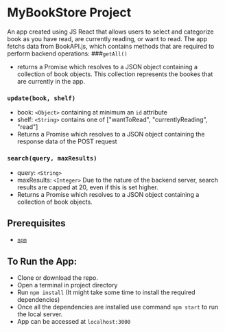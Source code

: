 # MyBookStore Project

An app created using JS React that allows users to select and categorize book as you have read, are currently reading, or want to read.
The app fetchs data from BookAPI.js, which contains methods that are required to perform backend operations:
###`getAll()` 
* returns a Promise which resolves to a JSON object containing a collection of book objects. This collection represents the bookes that are currently in the app.
### `update(book, shelf)`
* book: `<Object>` containing at minimum an `id` attribute
* shelf: `<String>` contains one of ["wantToRead", "currentlyReading", "read"]  
* Returns a Promise which resolves to a JSON object containing the response data of the POST request

### `search(query, maxResults)`
* query: `<String>`
* maxResults: `<Integer>` Due to the nature of the backend server, search results are capped at 20, even if this is set higher.
* Returns a Promise which resolves to a JSON object containing a collection of book objects.


## Prerequisites

* [`npm`](https://www.npmjs.com/)

## To Run the App:

* Clone or download the repo.
* Open a terminal in project directory
* Run `npm install` (It might take some time to install the required dependencies)
* Once all the dependencies are installed use command `npm start` to run the local server.
* App can be accessed at `localhost:3000`

